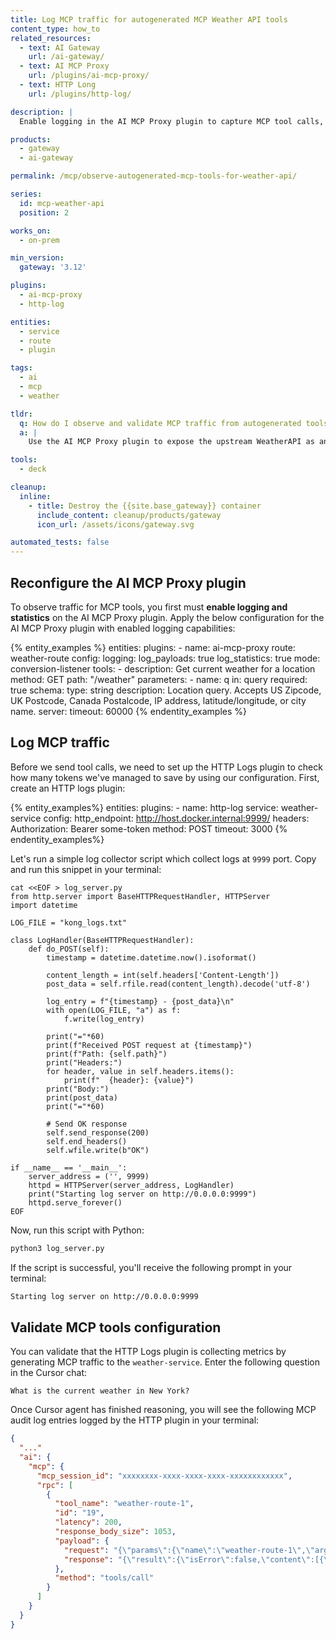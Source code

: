 ```yaml
---
title: Log MCP traffic for autogenerated MCP Weather API tools
content_type: how_to
related_resources:
  - text: AI Gateway
    url: /ai-gateway/
  - text: AI MCP Proxy
    url: /plugins/ai-mcp-proxy/
  - text: HTTP Long
    url: /plugins/http-log/

description: |
  Enable logging in the AI MCP Proxy plugin to capture MCP tool calls, then use the HTTP Log plugin to record and inspect the payloads and responses from the WeatherAPI tool.

products:
  - gateway
  - ai-gateway

permalink: /mcp/observe-autogenerated-mcp-tools-for-weather-api/

series:
  id: mcp-weather-api
  position: 2

works_on:
  - on-prem

min_version:
  gateway: '3.12'

plugins:
  - ai-mcp-proxy
  - http-log

entities:
  - service
  - route
  - plugin

tags:
  - ai
  - mcp
  - weather

tldr:
  q: How do I observe and validate MCP traffic from autogenerated tools?
  a: |
    Use the AI MCP Proxy plugin to expose the upstream WeatherAPI as an MCP tool, then use the HTTP Log plugin to capture tool calls and validate their payloads and responses.

tools:
  - deck

cleanup:
  inline:
    - title: Destroy the {{site.base_gateway}} container
      include_content: cleanup/products/gateway
      icon_url: /assets/icons/gateway.svg

automated_tests: false
---
```


## Reconfigure the AI MCP Proxy plugin

To observe traffic for MCP tools, you first must **enable logging and statistics** on the AI MCP Proxy plugin. Apply the below configuration for the AI MCP Proxy plugin with enabled logging capabilities:

{% entity_examples %}
entities:
  plugins:
    - name: ai-mcp-proxy
      route: weather-route
      config:
        logging:
          log_payloads: true
          log_statistics: true
        mode: conversion-listener
        tools:
        - description: Get current weather for a location
          method: GET
          path: "/weather"
          parameters:
          - name: q
            in: query
            required: true
            schema:
              type: string
            description: Location query. Accepts US Zipcode, UK Postcode, Canada Postalcode,
              IP address, latitude/longitude, or city name.
        server:
          timeout: 60000
{% endentity_examples %}


## Log MCP traffic

Before we send tool calls, we need to set up the HTTP Logs plugin to check how many tokens we've managed to save by using our configuration. First, create an HTTP logs plugin:

{% entity_examples%}
entities:
  plugins:
    - name: http-log
      service: weather-service
      config:
        http_endpoint: http://host.docker.internal:9999/
        headers:
          Authorization: Bearer some-token
        method: POST
        timeout: 3000
{% endentity_examples%}

Let's run a simple log collector script which collect logs at `9999` port. Copy and run this snippet in your terminal:

```
cat <<EOF > log_server.py
from http.server import BaseHTTPRequestHandler, HTTPServer
import datetime

LOG_FILE = "kong_logs.txt"

class LogHandler(BaseHTTPRequestHandler):
    def do_POST(self):
        timestamp = datetime.datetime.now().isoformat()

        content_length = int(self.headers['Content-Length'])
        post_data = self.rfile.read(content_length).decode('utf-8')

        log_entry = f"{timestamp} - {post_data}\n"
        with open(LOG_FILE, "a") as f:
            f.write(log_entry)

        print("="*60)
        print(f"Received POST request at {timestamp}")
        print(f"Path: {self.path}")
        print("Headers:")
        for header, value in self.headers.items():
            print(f"  {header}: {value}")
        print("Body:")
        print(post_data)
        print("="*60)

        # Send OK response
        self.send_response(200)
        self.end_headers()
        self.wfile.write(b"OK")

if __name__ == '__main__':
    server_address = ('', 9999)
    httpd = HTTPServer(server_address, LogHandler)
    print("Starting log server on http://0.0.0.0:9999")
    httpd.serve_forever()
EOF
```

Now, run this script with Python:

```sh
python3 log_server.py
```

If the script is successful, you'll receive the following prompt in your terminal:

```sh
Starting log server on http://0.0.0.0:9999
```

## Validate MCP tools configuration

You can validate that the HTTP Logs plugin is collecting metrics by generating MCP traffic to the `weather-service`. Enter the following question in the Cursor chat:

```text
What is the current weather in New York?
```

Once Cursor agent has finished reasoning, you will see the following MCP audit log entries logged by the HTTP plugin in your terminal:


```json
{
  "..."
  "ai": {
    "mcp": {
      "mcp_session_id": "xxxxxxxx-xxxx-xxxx-xxxx-xxxxxxxxxxxx",
      "rpc": [
        {
          "tool_name": "weather-route-1",
          "id": "19",
          "latency": 200,
          "response_body_size": 1053,
          "payload": {
            "request": "{\"params\":{\"name\":\"weather-route-1\",\"arguments\":{\"query_key\":\"02e7c45e34024e6ca7e52559251908\",\"query_q\":\"New York\"},\"_meta\":{\"progressToken\":19}},\"id\":19,\"jsonrpc\":\"2.0\",\"method\":\"tools/call\"}",
            "response": "{\"result\":{\"isError\":false,\"content\":[{\"type\":\"text\",\"text\":\"{\\\"location\\\":{\\\"name\\\":\\\"New York\\\",\\\"region\\\":\\\"New York\\\",\\\"country\\\":\\\"United States of America\\\",\\\"lat\\\":40.7142,\\\"lon\\\":-74.0064,\\\"tz_id\\\":\\\"America/New_York\\\",\\\"localtime_epoch\\\":1755764969,\\\"localtime\\\":\\\"2025-08-21 04:29\\\"},\\\"current\\\":{\\\"temp_c\\\":15.4,\\\"temp_f\\\":59.7,\\\"condition\\\":{\\\"text\\\":\\\"Light rain\\\"}}}]}},\"id\":19,\"jsonrpc\":\"2.0\"}"
          },
          "method": "tools/call"
        }
      ]
    }
  }
}
```